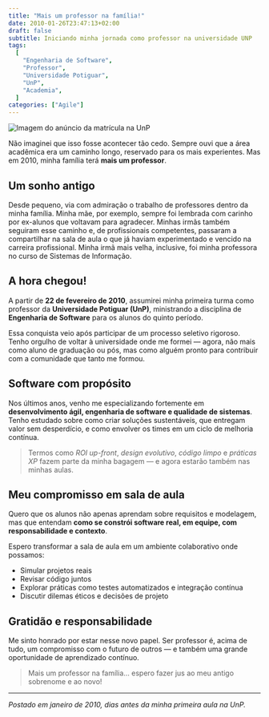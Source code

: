 ```yaml
---
title: "Mais um professor na família!"
date: 2010-01-26T23:47:13+02:00
draft: false
subtitle: Iniciando minha jornada como professor na universidade UNP
tags:
  [
    "Engenharia de Software",
    "Professor",
    "Universidade Potiguar",
    "UnP",
    "Academia",
  ]
categories: ["Agile"]
---
```


![Imagem do anúncio da matrícula na UnP](/uploads/2010/01/Screen-shot-2010-01-26-at-8.44.18-PM.png)

Não imaginei que isso fosse acontecer tão cedo. Sempre ouvi que a área acadêmica era um caminho longo, reservado para os mais experientes. Mas em 2010, minha família terá **mais um professor**.

## Um sonho antigo

Desde pequeno, via com admiração o trabalho de professores dentro da minha família. Minha mãe, por exemplo, sempre foi lembrada com carinho por ex-alunos que voltavam para agradecer. Minhas irmãs também seguiram esse caminho e, de profissionais competentes, passaram a compartilhar na sala de aula o que já haviam experimentado e vencido na carreira profissional. Minha irmã mais velha, inclusive, foi minha professora no curso de Sistemas de Informação.

## A hora chegou!

A partir de **22 de fevereiro de 2010**, assumirei minha primeira turma como professor da **Universidade Potiguar (UnP)**, ministrando a disciplina de **Engenharia de Software** para os alunos do quinto período.

Essa conquista veio após participar de um processo seletivo rigoroso. Tenho orgulho de voltar à universidade onde me formei — agora, não mais como aluno de graduação ou pós, mas como alguém pronto para contribuir com a comunidade que tanto me formou.

## Software com propósito

Nos últimos anos, venho me especializando fortemente em **desenvolvimento ágil, engenharia de software e qualidade de sistemas**. Tenho estudado sobre como criar soluções sustentáveis, que entregam valor sem desperdício, e como envolver os times em um ciclo de melhoria contínua.

> Termos como _ROI up-front_, _design evolutivo_, _código limpo_ e _práticas XP_ fazem parte da minha bagagem — e agora estarão também nas minhas aulas.

## Meu compromisso em sala de aula

Quero que os alunos não apenas aprendam sobre requisitos e modelagem, mas que entendam **como se constrói software real, em equipe, com responsabilidade e contexto**.

Espero transformar a sala de aula em um ambiente colaborativo onde possamos:

- Simular projetos reais
- Revisar código juntos
- Explorar práticas como testes automatizados e integração contínua
- Discutir dilemas éticos e decisões de projeto

## Gratidão e responsabilidade

Me sinto honrado por estar nesse novo papel. Ser professor é, acima de tudo, um compromisso com o futuro de outros — e também uma grande oportunidade de aprendizado contínuo.

> Mais um professor na família... espero fazer jus ao meu antigo sobrenome e ao novo!

---

_Postado em janeiro de 2010, dias antes da minha primeira aula na UnP._
